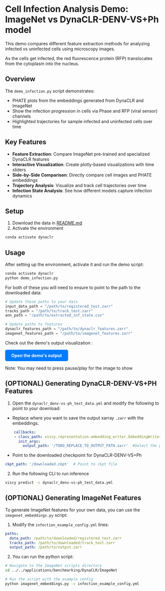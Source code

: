 # Cell Infection Analysis Demo: ImageNet vs DynaCLR-DENV-VS+Ph model

This demo compares different feature extraction methods for analyzing infected vs uninfected cells using microscopy images. 

As the cells get infected, the red fluorescence protein (RFP) translocates from the cytoplasm into the nucleus.

## Overview

The `demo_infection.py` script demonstrates:

  - PHATE plots from the embeddings generated from  DynaCLR and ImageNet 
  - Show the infection progression in cells via Phase and RFP (viral sensor) channels
  - Highlighted trajectories for sample infected and uninfected cells over time

## Key Features

- **Feature Extraction**: Compare ImageNet pre-trained and specialized DynaCLR features
- **Interactive Visualization**: Create plotly-based visualizations with time sliders
- **Side-by-Side Comparison**: Directly compare cell images and PHATE embeddings
- **Trajectory Analysis**: Visualize and track cell trajectories over time
- **Infection State Analysis**: See how different models capture infection dynamics

## Setup

1. Download the data in [README.md](/examples/DynaCLR/README.md)
2. Activate the environment
```bash
conda activate dynaclr
```

## Usage

After setting up the environment, activate it and run the demo script:

```bash
conda activate dynaclr
python demo_infection.py
```

For both of these you will need to ensure to point to the path to the downloaded data:
```python
# Update these paths to your data
input_data_path = "/path/to/registered_test.zarr"
tracks_path = "/path/to/track_test.zarr"
ann_path = "/path/to/extracted_inf_state.csv"

# Update paths to features 
dynaclr_features_path = "/path/to/dynaclr_features.zarr"
imagenet_features_path = "/path/to/imagenet_features.zarr"
```

Check out the demo's output visualization : 

<a href="https://public.czbiohub.org/comp.micro/viscy/DynaCLR_data/DENV/test/20240204_A549_DENV_ZIKV_timelapse/cell_infection_visualization.html" style="display: inline-block; background-color: #007bff; color: white; padding: 10px 20px; text-decoration: none; border-radius: 5px; font-weight: bold;">Open the demo's output</a>
 
Note: You may need to press pause/play for the image to show

## (OPTIONAL) Generating DynaCLR-DENV-VS+PH Features

1. Open the `dynaclr_denv-vs-ph_test_data.yml` and modify the following to point to your download:

- Replace where you want to save the output xarray `.zarr` with the embeddings.
```yaml
    callbacks:
    - class_path: viscy.representation.embedding_writer.EmbeddingWriter
      init_args:
        output_path: '/TODO_REPLACE_TO_OUTPUT_PATH.zarr'  #Select the path to save
```

- Point to the downloaded checkpoint for DynaCLR-DENV-VS+Ph
 ```yaml
 ckpt_path: '/downloaded.ckpt'  # Point to ckpt file
 ```

2. Run the following CLI to run inference
```bash
viscy predict -c dynaclr_denv-vs-ph_test_data.yml
```

## (OPTIONAL) Generating ImageNet Features

To generate ImageNet features for your own data, you can use the `imagenet_embeddings.py` script:

1. Modify the `infection_example_config.yml` lines:

```yaml
paths:
  data_path: /path/to/downloaded/registered_test.zarr
  tracks_path: /path/to/downloaded/track_test.zarr
  output_path: /path/to/output.zarr
```

2. You can run the python script:

```bash
# Navigate to the ImageNet scripts directory
cd ../../applications/benchmarking/DynaCLR/ImageNet

# Run the script with the example config
python imagenet_embeddings.py -c infection_example_config.yml
```